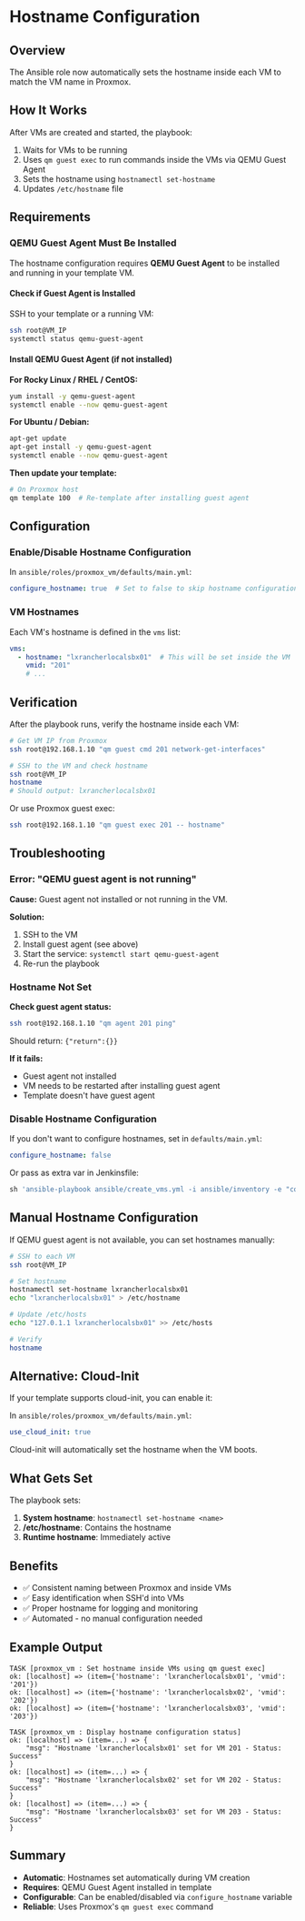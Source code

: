 # Hostname Configuration

## Overview

The Ansible role now automatically sets the hostname inside each VM to match the VM name in Proxmox.

## How It Works

After VMs are created and started, the playbook:
1. Waits for VMs to be running
2. Uses `qm guest exec` to run commands inside the VMs via QEMU Guest Agent
3. Sets the hostname using `hostnamectl set-hostname`
4. Updates `/etc/hostname` file

## Requirements

### QEMU Guest Agent Must Be Installed

The hostname configuration requires **QEMU Guest Agent** to be installed and running in your template VM.

#### Check if Guest Agent is Installed

SSH to your template or a running VM:
```bash
ssh root@VM_IP
systemctl status qemu-guest-agent
```

#### Install QEMU Guest Agent (if not installed)

**For Rocky Linux / RHEL / CentOS:**
```bash
yum install -y qemu-guest-agent
systemctl enable --now qemu-guest-agent
```

**For Ubuntu / Debian:**
```bash
apt-get update
apt-get install -y qemu-guest-agent
systemctl enable --now qemu-guest-agent
```

**Then update your template:**
```bash
# On Proxmox host
qm template 100  # Re-template after installing guest agent
```

## Configuration

### Enable/Disable Hostname Configuration

In `ansible/roles/proxmox_vm/defaults/main.yml`:

```yaml
configure_hostname: true  # Set to false to skip hostname configuration
```

### VM Hostnames

Each VM's hostname is defined in the `vms` list:

```yaml
vms:
  - hostname: "lxrancherlocalsbx01"  # This will be set inside the VM
    vmid: "201"
    # ...
```

## Verification

After the playbook runs, verify the hostname inside each VM:

```bash
# Get VM IP from Proxmox
ssh root@192.168.1.10 "qm guest cmd 201 network-get-interfaces"

# SSH to the VM and check hostname
ssh root@VM_IP
hostname
# Should output: lxrancherlocalsbx01
```

Or use Proxmox guest exec:
```bash
ssh root@192.168.1.10 "qm guest exec 201 -- hostname"
```

## Troubleshooting

### Error: "QEMU guest agent is not running"

**Cause:** Guest agent not installed or not running in the VM.

**Solution:**
1. SSH to the VM
2. Install guest agent (see above)
3. Start the service: `systemctl start qemu-guest-agent`
4. Re-run the playbook

### Hostname Not Set

**Check guest agent status:**
```bash
ssh root@192.168.1.10 "qm agent 201 ping"
```

Should return: `{"return":{}}`

**If it fails:**
- Guest agent not installed
- VM needs to be restarted after installing guest agent
- Template doesn't have guest agent

### Disable Hostname Configuration

If you don't want to configure hostnames, set in `defaults/main.yml`:

```yaml
configure_hostname: false
```

Or pass as extra var in Jenkinsfile:
```groovy
sh 'ansible-playbook ansible/create_vms.yml -i ansible/inventory -e "configure_hostname=false" -v'
```

## Manual Hostname Configuration

If QEMU guest agent is not available, you can set hostnames manually:

```bash
# SSH to each VM
ssh root@VM_IP

# Set hostname
hostnamectl set-hostname lxrancherlocalsbx01
echo "lxrancherlocalsbx01" > /etc/hostname

# Update /etc/hosts
echo "127.0.1.1 lxrancherlocalsbx01" >> /etc/hosts

# Verify
hostname
```

## Alternative: Cloud-Init

If your template supports cloud-init, you can enable it:

In `ansible/roles/proxmox_vm/defaults/main.yml`:
```yaml
use_cloud_init: true
```

Cloud-init will automatically set the hostname when the VM boots.

## What Gets Set

The playbook sets:
1. **System hostname**: `hostnamectl set-hostname <name>`
2. **/etc/hostname**: Contains the hostname
3. **Runtime hostname**: Immediately active

## Benefits

- ✅ Consistent naming between Proxmox and inside VMs
- ✅ Easy identification when SSH'd into VMs
- ✅ Proper hostname for logging and monitoring
- ✅ Automated - no manual configuration needed

## Example Output

```
TASK [proxmox_vm : Set hostname inside VMs using qm guest exec]
ok: [localhost] => (item={'hostname': 'lxrancherlocalsbx01', 'vmid': '201'})
ok: [localhost] => (item={'hostname': 'lxrancherlocalsbx02', 'vmid': '202'})
ok: [localhost] => (item={'hostname': 'lxrancherlocalsbx03', 'vmid': '203'})

TASK [proxmox_vm : Display hostname configuration status]
ok: [localhost] => (item=...) => {
    "msg": "Hostname 'lxrancherlocalsbx01' set for VM 201 - Status: Success"
}
ok: [localhost] => (item=...) => {
    "msg": "Hostname 'lxrancherlocalsbx02' set for VM 202 - Status: Success"
}
ok: [localhost] => (item=...) => {
    "msg": "Hostname 'lxrancherlocalsbx03' set for VM 203 - Status: Success"
}
```

## Summary

- **Automatic**: Hostnames set automatically during VM creation
- **Requires**: QEMU Guest Agent installed in template
- **Configurable**: Can be enabled/disabled via `configure_hostname` variable
- **Reliable**: Uses Proxmox's `qm guest exec` command
